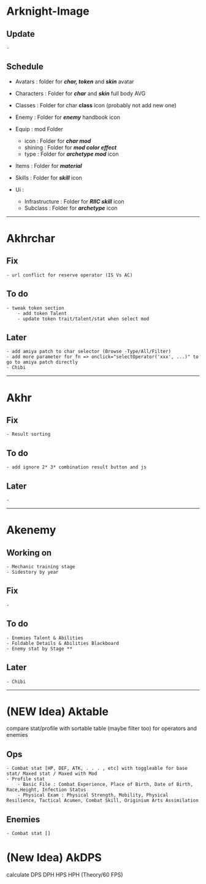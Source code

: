 # Arknight-Image
## Update
    -
## Schedule

- Avatars : folder for ***char, token*** and ***skin*** avatar

- Characters : Folder for ***char*** and ***skin*** full body AVG

- Classes : Folder for char **class** icon (probably not add new one)

- Enemy : Folder for ***enemy*** handbook icon

- Equip : mod Folder
    - icon : Folder for ***char mod***
    - shining : Folder for ***mod color effect***
    - type : Folder for ***archetype mod*** icon

- Items : Folder for ***material***

- Skills : Folder for ***skill*** icon

- Ui :
    - Infrastructure : Folder for ***RIIC skill*** icon
    - Subclass : Folder for ***archetype*** icon

---

# Akhrchar
## Fix
    - url conflict for reserve operator (IS Vs AC)
## To do
    - tweak token section
        - add token Talent
        - update token trait/talent/stat when select mod
## Later
    - add amiya patch to char selector (Browse -Type/All/Filter)
    - add more parameter for fn => onclick="selectOperator('xxx', ...)" to go to amiya patch directly
    - Chibi
    
---

# Akhr
## Fix
    - Result sorting
## To do
    - add ignore 2* 3* combination result button and js
## Later
    - 


---

# Akenemy
## Working on
    - Mechanic training stage
    - Sidestory by year
## Fix
    -
## To do
    - Enemies Talent & Abilities
    - Foldable Details & Abilities Blackboard
    - Enemy stat by Stage **
## Later
    - Chibi

---

# (NEW Idea) Aktable
compare stat/profile with sortable table (maybe filter too) for operators and enemies
## Ops
    - Combat stat [HP, DEF, ATK, . . . , etc] with toggleable for base stat/ Maxed stat / Maxed with Mod
    - Profile stat
        - Basic File : Combat Experience, Place of Birth, Date of Birth, Race,Height, Infection Status
        - Physical Exam : Physical Strength, Mobility, Physical Resilience, Tactical Acumen, Combat Skill, Originium Arts Assimilation
## Enemies
    - Combat stat []

# (New Idea) AkDPS
calculate DPS DPH HPS HPH (Theory/60 FPS)